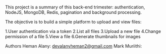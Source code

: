 This project is a summary of this back-end trimester: authentication, NodeJS, MongoDB, Redis, pagination and background processing.

The objective is to build a simple platform to upload and view files:

1.User authentication via a token
2.List all files
3.Upload a new file
4.Change permission of a file
5.View a file
6.Generate thumbnails for images

Authors
Heman Alany: devalanyheman2@gmail.com
Mark Muriithi: